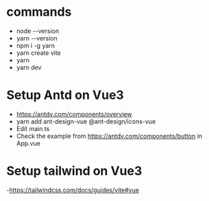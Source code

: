 # commands

- node --version
- yarn --version
- npm i -g yarn
- yarn create vite
- yarn
- yarn dev

# Setup Antd on Vue3

- https://antdv.com/components/overview
- yarn add ant-design-vue @ant-design/icons-vue
- Edit main.ts
- Check the example from https://antdv.com/components/button in App.vue

# Setup tailwind on Vue3

-https://tailwindcss.com/docs/guides/vite#vue
